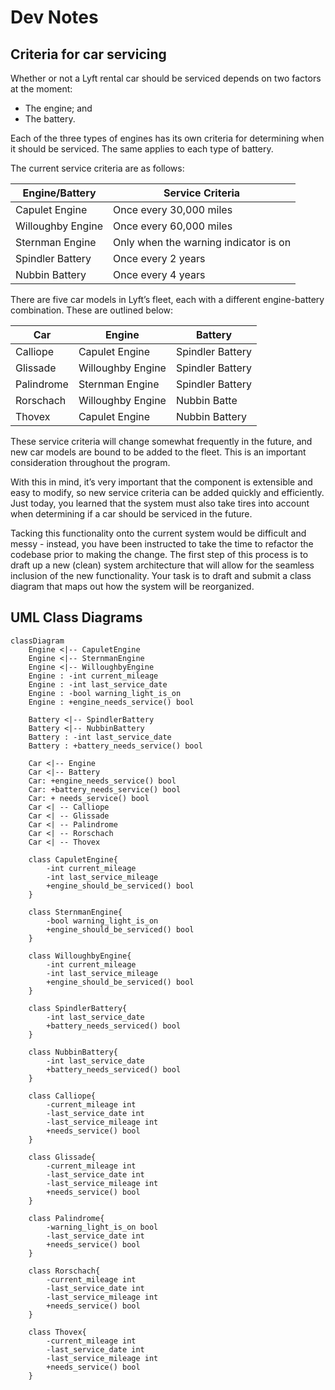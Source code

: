 # Dev Notes
## Criteria for car servicing
Whether or not a Lyft rental car should be serviced depends on two factors at the moment:
* The engine; and
* The battery.

Each of the three types of engines has its own criteria for determining when it should be serviced. The same applies to each type of battery.

The current service criteria are as follows:

| Engine/Battery    | Service Criteria                      |
| ----------------- | ------------------------------------- |
| Capulet Engine    | Once every 30,000 miles               |
| Willoughby Engine | Once every 60,000 miles               |
| Sternman Engine   | Only when the warning indicator is on |
| Spindler Battery  | Once every 2 years                    |
| Nubbin Battery    | Once every 4 years                    |

There are five car models in Lyft’s fleet, each with a different engine-battery combination. These are outlined below:

| Car        | Engine            | Battery          |
| ---------- | ----------------- | ---------------- |
| Calliope   | Capulet Engine    | Spindler Battery |
| Glissade   | Willoughby Engine | Spindler Battery |
| Palindrome | Sternman Engine   | Spindler Battery |
| Rorschach  | Willoughby Engine | Nubbin Batte     |
| Thovex     | Capulet Engine    | Nubbin Battery   |

These service criteria will change somewhat frequently in the future, and new car models are bound to be added to the fleet. This is an important consideration throughout the program.

With this in mind, it’s very important that the component is extensible and easy to modify, so new service criteria can be added quickly and efficiently. Just today, you learned that the system must also take tires into account when determining if a car should be serviced in the future.

Tacking this functionality onto the current system would be difficult and messy - instead, you have been instructed to take the time to refactor the codebase prior to making the change. The first step of this process is to draft up a new (clean) system architecture that will allow for the seamless inclusion of the new functionality. Your task is to draft and submit a class diagram that maps out how the system will be reorganized.

## UML Class Diagrams

```mermaid
classDiagram
    Engine <|-- CapuletEngine
    Engine <|-- SternmanEngine
    Engine <|-- WilloughbyEngine
    Engine : -int current_mileage
    Engine : -int last_service_date
    Engine : -bool warning_light_is_on
    Engine : +engine_needs_service() bool

    Battery <|-- SpindlerBattery
    Battery <|-- NubbinBattery
    Battery : -int last_service_date
    Battery : +battery_needs_service() bool

    Car <|-- Engine
    Car <|-- Battery
    Car: +engine_needs_service() bool
    Car: +battery_needs_service() bool
    Car: + needs_service() bool
    Car <| -- Calliope
    Car <| -- Glissade
    Car <| -- Palindrome
    Car <| -- Rorschach
    Car <| -- Thovex

    class CapuletEngine{
        -int current_mileage
        -int last_service_mileage
        +engine_should_be_serviced() bool
    }

    class SternmanEngine{
        -bool warning_light_is_on
        +engine_should_be_serviced() bool
    }

    class WilloughbyEngine{
        -int current_mileage
        -int last_service_mileage
        +engine_should_be_serviced() bool
    }

    class SpindlerBattery{
        -int last_service_date
        +battery_needs_serviced() bool
    }

    class NubbinBattery{
        -int last_service_date
        +battery_needs_serviced() bool
    }

    class Calliope{
        -current_mileage int
        -last_service_date int
        -last_service_mileage int
        +needs_service() bool
    }

    class Glissade{
        -current_mileage int
        -last_service_date int
        -last_service_mileage int
        +needs_service() bool
    }

    class Palindrome{
        -warning_light_is_on bool
        -last_service_date int
        +needs_service() bool
    }

    class Rorschach{
        -current_mileage int
        -last_service_date int
        -last_service_mileage int
        +needs_service() bool
    }

    class Thovex{
        -current_mileage int
        -last_service_date int
        -last_service_mileage int
        +needs_service() bool
    }
```

